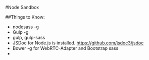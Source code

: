 #Node Sandbox

##Things to Know:

- nodesass -g
- Gulp -g
- gulp, gulp-sass 
- JSDoc for Node.js is installed.  https://github.com/jsdoc3/jsdoc
- Bower -g for WebRTC-Adapter and Bootstrap sass
- 